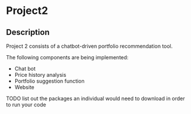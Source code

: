 # Project2

## Description

Project 2 consists of a chatbot-driven portfolio recommendation tool.

The following components are being implemented:

- Chat bot
- Price history analysis
- Portfolio suggestion function
- Website


TODO list out the packages an individual would need to download in order to run your code
